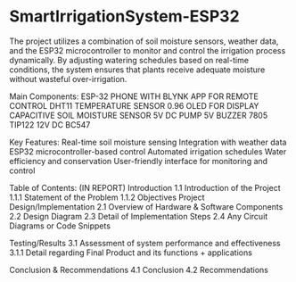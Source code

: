 # SmartIrrigationSystem-ESP32
The project utilizes a combination of soil moisture sensors, weather data, and the ESP32 microcontroller to monitor and control the irrigation process dynamically. By adjusting watering schedules based on real-time conditions, the system ensures that plants receive adequate moisture without wasteful over-irrigation.

Main Components:
ESP-32
PHONE WITH BLYNK APP FOR REMOTE CONTROL 
DHT11 TEMPERATURE SENSOR
0.96 OLED FOR DISPLAY
CAPACITIVE SOIL MOISTURE SENSOR
5V DC PUMP
5V BUZZER
7805
TIP122
12V DC
BC547

Key Features:
Real-time soil moisture sensing
Integration with weather data
ESP32 microcontroller-based control
Automated irrigation schedules
Water efficiency and conservation
User-friendly interface for monitoring and control

Table of Contents:  (IN REPORT)
Introduction
1.1 Introduction of the Project
1.1.1 Statement of the Problem
1.1.2 Objectives
Project Design/Implementation
2.1 Overview of Hardware & Software Components
2.2 Design Diagram
2.3 Detail of Implementation Steps
2.4 Any Circuit Diagrams or Code Snippets

Testing/Results
3.1 Assessment of system performance and effectiveness
3.1.1 Detail regarding Final Product and its functions + applications

Conclusion & Recommendations
4.1 Conclusion
4.2 Recommendations
